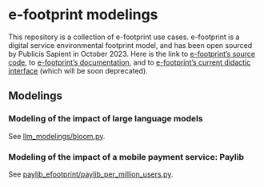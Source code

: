 # e-footprint modelings

This repository is a collection of e-footprint use cases. e-footprint is a digital service environmental footprint model, and has been open sourced by Publicis Sapient in October 2023. Here is the link to [e-footprint’s source code](https://github.com/publicissapient-france/e-footprint), to [e-footprint’s documentation](https://publicissapient-france.github.io/e-footprint), and to [e-footprint’s current didactic interface](https://publicis-sapient-e-footprint-model.streamlit.app/) (which will be soon deprecated).

## Modelings

### Modeling of the impact of large language models
See [llm_modelings/bloom.py](llm_modelings/bloom.py).

### Modeling of the impact of a mobile payment service: Paylib
See [paylib_efootprint/paylib_per_million_users.py](paylib_efootprint/paylib_per_million_users.py).